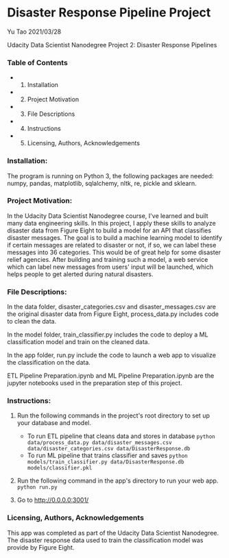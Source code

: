 # Disaster Response Pipeline Project

Yu Tao 2021/03/28

Udacity Data Scientist Nanodegree Project 2: Disaster Response Pipelines

### Table of Contents

- 1. Installation
- 2. Project Motivation
- 3. File Descriptions
- 4. Instructions
- 5. Licensing, Authors, Acknowledgements

### Installation:
The program is running on Python 3, the following packages are needed: numpy, pandas, matplotlib, sqlalchemy, nltk, re, pickle and sklearn.

### Project Motivation:
In the Udacity Data Scientist Nanodegree course, I've learned and built many data engineering skills. In this project, I apply these skills to analyze disaster data from Figure Eight to build a model for an API that classifies disaster messages. The goal is to build a machine learning model to identify if certain messages are related to disaster or not, if so, we can label these messages into 36 categories. This would be of great help for some disaster relief agencies. After building and training such a model, a web service which can label new messages from users' input will be launched, which helps people to get alerted during natural disasters. 

### File Descriptions:
In the data folder, disaster_categories.csv and disaster_messages.csv are the original disaster data from Figure Eight, process_data.py includes code to clean the data.

In the model folder, train_classifier.py includes the code to deploy a ML classification model and train on the cleaned data.

In the app folder, run.py include the code to launch a web app to visualize the classification on the data.

ETL Pipeline Preparation.ipynb and ML Pipeline Preparation.ipynb are the jupyter notebooks used in the preparation step of this project.

### Instructions:
1. Run the following commands in the project's root directory to set up your database and model.

    - To run ETL pipeline that cleans data and stores in database
        `python data/process_data.py data/disaster_messages.csv data/disaster_categories.csv data/DisasterResponse.db`
    - To run ML pipeline that trains classifier and saves
        `python models/train_classifier.py data/DisasterResponse.db models/classifier.pkl`

2. Run the following command in the app's directory to run your web app.
    `python run.py`

3. Go to http://0.0.0.0:3001/

### Licensing, Authors, Acknowledgements
This app was completed as part of the Udacity Data Scientist Nanodegree.
The disaster response data used to train the classification model was provide by Figure Eight.